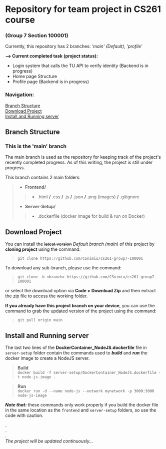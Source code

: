 # Repository for team project in CS261 course
### (Group 7 Section 100001)
Currently, this repository has 2 branches: *'main' (Default)*, *'profile'*  

**--> Current completed task (project status):**
- Login system that calls the TU API to verify identity (Backend is in progress)
- Home page Structure
- Profile page (Backend is in progress)
  
### **Navigation:**  
[Branch Structure](#branch-structure "Branch information")  
[Download Project](#download-project "Install the project on your local")  
[Install and Running server](#install-and-running-server "Install and running server by Docker")  


## Branch Structure
### This is the 'main' branch
The main branch is used as the repository for keeping track of the project's recently completed progress. As of this writing, the project is still under progress.  

This branch contains 2 main folders:
>
>* **Frontend/**
>>   * .html **/** .css **/** .js **/** .json **/** .png (images) **/** .gitignore
>> 
>* **Server-Setup/**
>>   * .dockerfile (docker image for build & run on Docker)  
>>


## Download Project 
You can install the ~~latest version~~ *Default branch (main)* of this project by **cloning project** using the command:  
>`git clone https://github.com/CSnimiu/cs261-group7-100001`  

To download any sub-branch, please use the command:
>`git clone -b <branch> https://github.com/CSnimiu/cs261-group7-100001` 

or select the download option via **Code > Download Zip** and then extract the zip file to access the working folder.  
  
**If you already have this project branch on your device**, you can use the command to grab the updated version of the project using the command:  
>`git pull origin main`  


## Install and Running server
The last two lines of the **DockerContainer_NodeJS.dockerfile** file in `server-setup` folder contain the commands used to ***build*** and ***run*** the docker image to create a NodeJS server.  

> **Build**  
>`docker build -f server-setup/DockerContainer_NodeJS.dockerfile -t node-js-image .`  

> **Run**  
>`docker run -d --name node-js --network mynetwork -p 3000:3000 node-js-image`

***Note that:*** these commands only work properly if you build the docker file in the same location as the `frontend` and `server-setup` folders, so use the code with caution.  

.  
.  
.  
*The project will be updated continuously...*